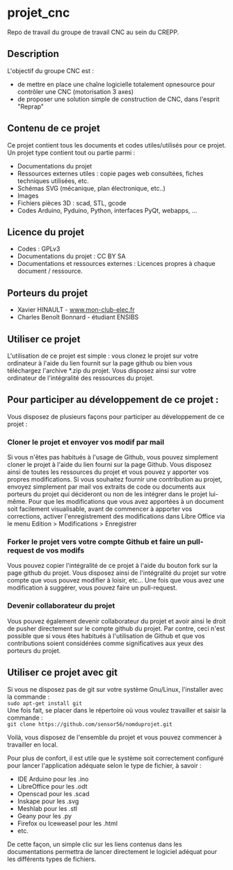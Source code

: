 # projet_cnc
Repo de travail du groupe de travail CNC au sein du CREPP. 

## Description 
L'objectif du groupe CNC est : 
* de mettre en place une chaîne logicielle totalement opnesource pour contrôler une CNC (motorisation 3 axes)
* de proposer une solution simple de construction de CNC, dans l'esprit "Reprap"

## Contenu de ce projet
Ce projet contient tous les documents et codes utiles/utilisés pour ce projet. Un projet type contient tout ou partie parmi : 
* Documentations du projet
* Ressources externes utiles : copie pages web consultées, fiches techniques utilisées, etc.
* Schémas SVG (mécanique, plan électronique, etc..)
* Images
* Fichiers pièces 3D : scad, STL, gcode
* Codes Arduino, Pyduino, Python, interfaces PyQt, webapps, ...

## Licence du projet
* Codes : GPLv3
* Documentations du projet : CC BY SA
* Documentations et ressources externes : Licences propres à chaque document / ressource.
 

## Porteurs du projet
* Xavier HINAULT - www.mon-club-elec.fr 
* Charles Benoît Bonnard - étudiant ENSIBS

## Utiliser ce projet

L'utilisation de ce projet est simple : vous clonez le projet sur votre ordinateur à l'aide du lien fournit sur la page github ou bien vous téléchargez l'archive *.zip du projet. Vous disposez ainsi sur votre ordinateur de l'intégralité des ressources du projet. 

## Pour participer au développement de ce projet :
Vous disposez de plusieurs façons pour participer au développement de ce projet : 

### Cloner le projet et envoyer vos modif par mail
Si vous n'êtes pas habitués à l'usage de Github, vous pouvez simplement cloner le projet à l'aide du lien fourni sur la page Github. 
Vous disposez ainsi de toutes les ressources du projet et vous pouvez y apporter vos propres modifications. 
Si vous souhaitez fournir une contribution au projet, envoyez simplement par mail vos extraits de code ou documents aux porteurs du projet qui décideront ou non de les intégrer dans le projet lui-même. 
Pour que les modifications que vous avez apportées à un document soit facilement visualisable, avant de commencer à apporter vos corrections, activer l'enregistrement des modifications dans Libre Office via le menu Edition > Modifications > Enregistrer
### Forker le projet vers votre compte Github et faire un pull-request de vos modifs
Vous pouvez copier l'intégralité de ce projet à l'aide du bouton fork sur la page github du projet.
Vous disposez ainsi de l'intégralité du projet sur votre compte que vous pouvez modifier à loisir, etc...
Une fois que vous avez une modification à suggérer, vous pouvez faire un pull-request.
 
### Devenir collaborateur du projet
Vous pouvez également devenir collaborateur du projet et avoir ainsi le droit de pusher directement sur le compte github du projet. 
Par contre, ceci n'est possible que si vous êtes habitués à l'utilisation de Github et que vos contributions soient considérées comme significatives aux yeux des porteurs du projet. 

## Utiliser ce projet avec git 

Si vous ne disposez pas de git sur votre système Gnu/Linux, l'installer avec la commande :   
```sudo apt-get install git```   
Une fois fait, se placer dans le répertoire où vous voulez travailler et saisir la commande :   
```git clone https://github.com/sensor56/nomduprojet.git```   

Voilà, vous disposez de l'ensemble du projet et vous pouvez commencer à travailler en local. 

Pour plus de confort, il est utile que le système soit correctement configuré pour lancer l'application adéquate selon le type de fichier, à savoir :
* IDE Arduino pour les .ino
* LibreOffice pour les .odt
* Openscad pour les .scad
* Inskape pour les .svg
* Meshlab pour les .stl
* Geany pour les .py
* Firefox ou Iceweasel pour les .html
* etc.

De cette façon, un simple clic sur les liens contenus dans les documentations permettra de lancer directement le logiciel adéquat pour les différents types de fichiers. 

